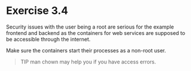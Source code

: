 # Exercise 3.4

Security issues with the user being a root are serious for the example frontend and backend as the containers for web services are supposed to be accessible through the internet. <br>

Make sure the containers start their processes as a non-root user. <br>

> TIP man chown may help you if you have access errors. <br>
